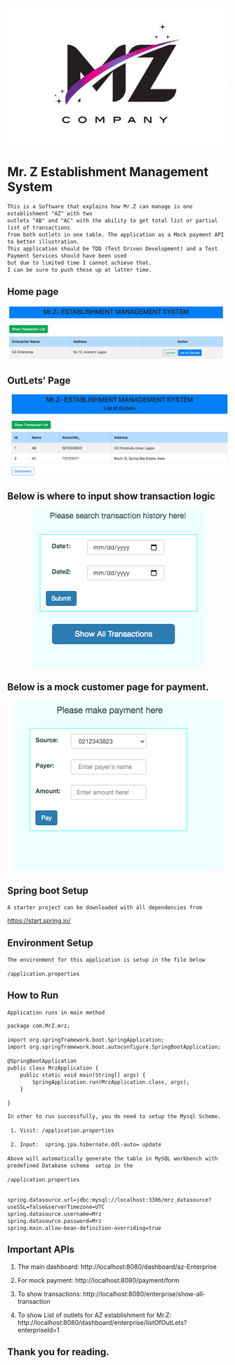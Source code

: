 <p align="center">
  <img src="src/main/resources/static/images/MZ-logo.jpg"/>
</p>

# Mr. Z Establishment Management System
```$xslt
This is a Software that explains how Mr.Z can manage is one establishment "AZ" with two 
outlets "AB" and "AC" with the ability to get total list or partial list of transactions
from both outlets in one table. The application as a Mock payment API to better illustration.
This application should be TDD (Test Driven Development) and a Test Payment Services should have been used 
but due to limited time I cannot achieve that.
I can be sure to push these up at latter time. 

```

## Home page
<p align="center">
  <img src="/src/main/resources/static/images/home-page.png"/>
</p>

## OutLets' Page
<p align="center">
  <img src="/src/main/resources/static/images/outlets-icon.png"/>
</p>

## Below is where to input show transaction logic
<p align="center">
  <img src="/src/main/resources/static/images/transaction-logo.png"/>
</p>

## Below is a mock customer page for payment.
<p align="center">
  <img src="src/main/resources/static/images/custom-pay.png"/>
</p>


## Spring boot Setup
```$xslt
A starter project can be downloaded with all dependencies from
```
https://start.spring.io/


## Environment Setup
```$xslt
The environment for this application is setup in the file below

/application.properties 

```

## How to Run
```$xslt
Application runs in main method
```

```$xslt
package com.MrZ.mrz;

import org.springframework.boot.SpringApplication;
import org.springframework.boot.autoconfigure.SpringBootApplication;

@SpringBootApplication
public class MrzApplication {
	public static void main(String[] args) {
		SpringApplication.run(MrzApplication.class, args);
	}

}
```


```$xslt
In other to run successfully, you do need to setup the Mysql Scheme.

 1. Visit: /application.properties 
    
 2. Input:  spring.jpa.hibernate.ddl-auto= update
 
Above will automatically generate the table in MySQL workbench with predefined Database schema  setup in the 

/application.properties

```

```$xslt

spring.datasource.url=jdbc:mysql://localhost:3306/mrz_datasource?useSSL=false&serverTimezone=UTC
spring.datasource.username=Mrz
spring.datasource.password=Mrz
spring.main.allow-bean-definition-overriding=true

```
## Important APIs

1. The main dashboard: http://localhost:8080/dashboard/az-Enterprise

2. For mock payment:  http://localhost:8080/payment/form

3. To show transactions: http://localhost:8080/enterprise/show-all-transaction

4. To show List of outlets for AZ establishment for Mr.Z: http://localhost:8080/dashboard/enterprise/listOfOutLets?enterpriseId=1

## Thank you for reading.




